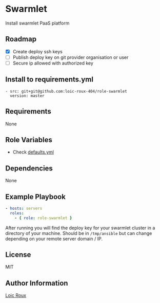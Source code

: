 # Swarmlet

Install swarmlet PaaS platform

## Roadmap

- [x] Create deploy ssh keys
- [ ] Publish deploy key on git provider organisation or user
- [ ] Secure ip allowed with authorized key

## Install to requirements.yml

```
- src: git+git@github.com:loic-roux-404/role-swarmlet
  version: master
```

## Requirements

None

## Role Variables

- Check [defaults.yml](./defaults/main.yml)

## Dependencies

None

## Example Playbook

```yaml
- hosts: servers
  roles:
    - { role: role-swarmlet }
```

After running you will find the deploy key for your swarmlet cluster in a directory of your machine.
Should be in `/tmp/ansible` but can change depending on your remote server domain / IP.

## License

MIT

## Author Information

[Loic Roux](github.com/loic-roux-404)
